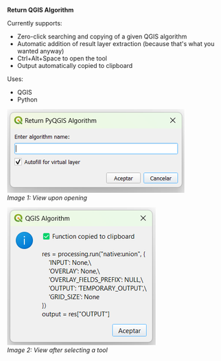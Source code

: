**Return QGIS Algorithm**

Currently supports:
- Zero-click searching and copying of a given QGIS algorithm
- Automatic addition of result layer extraction (because that's what you wanted anyway)
- Ctrl+Alt+Space to open the tool
- Output automatically copied to clipboard

Uses:
- QGIS
- Python

![View upon opening](./img/return_qgis_algorithm_example_1.png)  
*Image 1: View upon opening*

![View after selecting a tool](./img/return_qgis_algorithm_example_2.png)  
*Image 2: View after selecting a tool*
